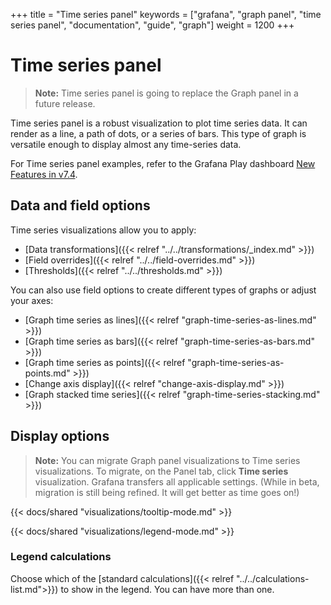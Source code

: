 +++
title = "Time series panel"
keywords = ["grafana", "graph panel", "time series panel", "documentation", "guide", "graph"]
weight = 1200
+++

# Time series panel

> **Note:** Time series panel is going to replace the Graph panel in a future release.

Time series panel is a robust visualization to plot time series data. It can render as a line, a path of dots, or a series of bars. This type of graph is versatile enough to display almost any time-series data.

For Time series panel examples, refer to the Grafana Play dashboard [New Features in v7.4](https://play.grafana.org/d/nP8rcffGk/new-features-in-v7-4?orgId=1).

## Data and field options

Time series visualizations allow you to apply:

- [Data transformations]({{< relref "../../transformations/_index.md" >}})
- [Field overrides]({{< relref "../../field-overrides.md" >}})
- [Thresholds]({{< relref "../../thresholds.md" >}})

You can also use field options to create different types of graphs or adjust your axes:

- [Graph time series as lines]({{< relref "graph-time-series-as-lines.md" >}})
- [Graph time series as bars]({{< relref "graph-time-series-as-bars.md" >}})
- [Graph time series as points]({{< relref "graph-time-series-as-points.md" >}})
- [Change axis display]({{< relref "change-axis-display.md" >}})
- [Graph stacked time series]({{< relref "graph-time-series-stacking.md" >}})

## Display options

> **Note:** You can migrate Graph panel visualizations to Time series visualizations. To migrate, on the Panel tab, click **Time series** visualization. Grafana transfers all applicable settings. (While in beta, migration is still being refined. It will get better as time goes on!)

{{< docs/shared "visualizations/tooltip-mode.md" >}}

{{< docs/shared "visualizations/legend-mode.md" >}}

### Legend calculations

Choose which of the [standard calculations]({{< relref "../../calculations-list.md">}}) to show in the legend. You can have more than one.
